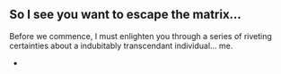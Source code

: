 ## So I see you want to escape the matrix...

Before we commence, I must enlighten you through a series of riveting certainties about a indubitably transcendant individual... me.

-  
